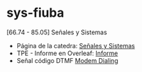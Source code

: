 # sys-fiuba

[66.74 - 85.05] Señales y Sistemas

* Página de la catedra: [Señales y Sistemas](http://materias.fi.uba.ar/6607/)
* TPE - Informe en Overleaf: [Informe](https://www.overleaf.com/read/gmbdrhzwyssk)
* Señal código DTMF [Modem Dialing](http://materias.fi.uba.ar/6607/adicional/modemDialing.wav)
